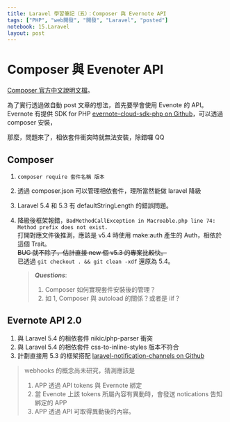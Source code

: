 ```yaml
---
title: Laravel 學習筆記（五）：Composer 與 Evernote API
tags: ["PHP", "web開發", "開發", "Laravel", "posted"]
notebook: 15.Laravel
layout: post
---
```


# Composer 與 Evenoter API

[Composer 官方中文說明文檔][1]。  
  
為了實行透過做自動 post 文章的想法，首先要學會使用 Evenote 的 API。  
Evernote 有提供 SDK for PHP [evernote-cloud-sdk-php on Github][2]，可以透過 composer 安裝，
  
那麼，問題來了，相依套件衝突時就無法安裝，除錯囉 QQ

## Composer
1. `composer require 套件名稱 版本`
2. 透過 composer.json 可以管理相依套件，理所當然能做 laravel 降級
3. Laravel 5.4 和 5.3 有 defaultStringLength 的錯誤問題。
4. 降級後框架報錯，`BadMethodCallException in Macroable.php line 74: Method prefix does not exist.`  
打開對應文件後推測，應該是 v5.4 時使用 make:auth 產生的 Auth，相依於這個 Trait。  
~~BUG 就不除了，估計直接 new 個 v5.3 的專案比較快。~~  
已透過 `git checkout . && git clean -xdf` 還原為 5.4。

    > ***Questions***:
    > 1. Composer 如何實現套件安裝後的管理？
    > 2. 如 1, Composer 與 autoload 的關係？或者是 iif？

## Evernote API 2.0
1. 與 Laravel 5.4 的相依套件 nikic/php-parser 衝突
2. 與 Laravel 5.4 的相依套件 css-to-inline-styles 版本不符合
3. 計劃直接用 5.3 的框架搭配 [laravel-notification-channels on Github][3]

> webhooks 的概念尚未研究，猜測應該是
> 1. APP 透過 API tokens 與 Evernote 綁定
> 2. 當 Evenote 上該 tokens 所屬內容有異動時，會發送 notications 告知綁定的 APP
> 3. APP 透過 API 可取得異動後的內容。

[1]: https://getcomposer.ycnets.com/doc/03-cli.md "Composer 官方中文說明文檔"
[2]: https://github.com/evernote/evernote-cloud-sdk-php "Evernote Cloud SDK for PHP"
[3]: https://github.com/laravel-notification-channels/evernote "Evernote notifications channel for Laravel 5.3"

